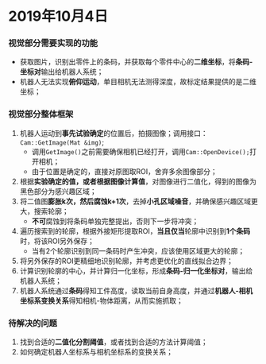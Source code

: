 # 2019年10月4日
### **视觉部分需要实现的功能**
* 获取图片，识别出零件上的条码，并获取每个零件中心的**二维坐标**，将**条码-坐标对**输出给机器人系统；
* 机器人无法实现**俯仰运动**，单目相机无法测得深度，故标定结果提供的是二维坐标；
### **视觉部分整体框架**
1. 机器人运动到**事先试验确定**的位置后，拍摄图像；调用接口：`Cam::GetImage(Mat &img)`;
    * 调用`GetImage()`之前需要确保相机已经打开，调用`Cam::OpenDevice();`打开相机；
    * 由于位置是确定的，直接对原图取ROI，舍弃多余图像部分；
2. 根据**实验确定的值，或者根据图像计算值**，对图像进行二值化，得到的图像为黑色部分为感兴趣区域；
3. 将二值图**膨胀k次，然后腐蚀k+1次**，去掉**小孔区域噪音**，并确保感兴趣区域更大，搜索轮廓；
    * **不可**腐蚀到将条码单独完整提出，否则下一步将冲突；
4. 遍历搜索到的轮廓，根据外接矩形提取ROI，**当且仅当**轮廓中识别到**1个条码**时，将该ROI另外保存；
    * 当有2个轮廓识别到同一条码时产生冲突，应该使用区域更大的轮廓；
5. 将另外保存的ROI更精细地识别轮廓，并考虑更优化的直线拟合边界；
6. 计算识别轮廓的中心，并计算归一化坐标，形成**条码-归一化坐标对**，输出给机器人系统；
7. 机器人系统通过**条码**得知工件高度，读取当前自身高度，并通过**机器人-相机坐标系变换关系**得知相机-物体距离，从而实施抓取；

### 待解决的问题
1. 找到合适的**二值化分割阈值**，或者找到合适的方法计算阈值；
2. 如何确定机器人坐标系与相机坐标系的变换关系；
